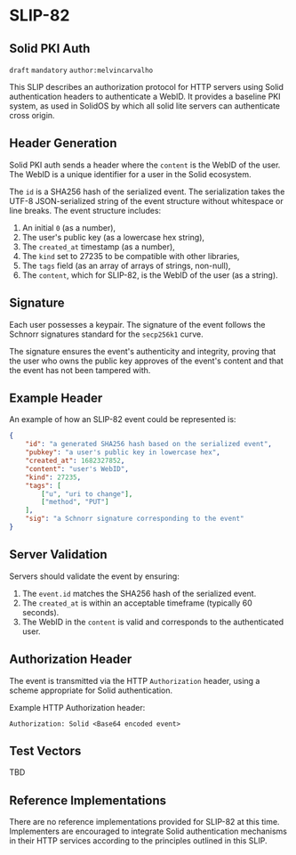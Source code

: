 SLIP-82
=======

Solid PKI Auth
-------------------------

`draft` `mandatory` `author:melvincarvalho`

This SLIP describes an authorization protocol for HTTP servers using Solid authentication headers to authenticate a WebID.  It provides a baseline PKI system, as used in SolidOS by which all solid lite servers can authenticate cross origin.  

## Header Generation

Solid PKI auth sends a header where the `content` is the WebID of the user. The WebID is a unique identifier for a user in the Solid ecosystem.

The `id` is a SHA256 hash of the serialized event. The serialization takes the UTF-8 JSON-serialized string of the event structure without whitespace or line breaks. The event structure includes:

1. An initial `0` (as a number),
2. The user's public key (as a lowercase hex string),
3. The `created_at` timestamp (as a number),
4. The `kind` set to 27235 to be compatible with other libraries,
5. The `tags` field (as an array of arrays of strings, non-null),
6. The `content`, which for SLIP-82, is the WebID of the user (as a string).

## Signature

Each user possesses a keypair. The signature of the event follows the Schnorr signatures standard for the `secp256k1` curve.

The signature ensures the event's authenticity and integrity, proving that the user who owns the public key approves of the event's content and that the event has not been tampered with.

## Example Header

An example of how an SLIP-82 event could be represented is:

```json
{
    "id": "a generated SHA256 hash based on the serialized event",
    "pubkey": "a user's public key in lowercase hex",
    "created_at": 1682327852,
    "content": "user's WebID",
    "kind": 27235,
    "tags": [
        ["u", "uri to change"],
        ["method", "PUT"]
    ],
    "sig": "a Schnorr signature corresponding to the event"
}
```

## Server Validation

Servers should validate the event by ensuring:

1. The `event.id` matches the SHA256 hash of the serialized event.
2. The `created_at` is within an acceptable timeframe (typically 60 seconds).
3. The WebID in the `content` is valid and corresponds to the authenticated user.

## Authorization Header

The event is transmitted via the HTTP `Authorization` header, using a scheme appropriate for Solid authentication.

Example HTTP Authorization header:
```
Authorization: Solid <Base64 encoded event>
```

## Test Vectors

TBD

## Reference Implementations

There are no reference implementations provided for SLIP-82 at this time. Implementers are encouraged to integrate Solid authentication mechanisms in their HTTP services according to the principles outlined in this SLIP.
